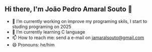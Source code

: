 ## Hi there, I'm João Pedro Amaral Souto 👋



- 🔭 I’m currently working on improve my programing skils, I start to studing programing on 2025
- 🌱 I’m currently learning C language
- 📫 How to reach me: send a e-mail on jamaralsouto@gmail.com
- 😄 Pronouns: he/him
<div>
  <a href = ""></a>
</div>
